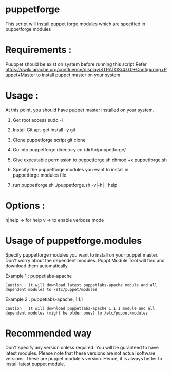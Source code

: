 puppetforge
===========

This script will install puppet forge modules which are specified in puppetforge.modules

Requirements :
=============
Puuppet should be exist on system before running this script
Refer https://cwiki.apache.org/confluence/display/STRATOS/4.0.0+Configuring+Puppet+Master to install puppet master on your system

Usage :
======
At this point, you should have puppet master installed on your system.
1. Get root access
 	sudo -i

2. Install Git
	apt-get install -y git

3. Clone puppetforge script
	git clone 

4. Go into puppetforge directory
	cd /dir/to/puppetforge/

5. Give executable permission to puppetforge.sh
 	chmod +x puppetforge.sh

6. Specify the puppetforge modules you want to install in puppetforge.modules file

7. run puppetforge.sh
	./puppetforge.sh -v|-h|--help

Options :
=========
h|help => for help
v => to enable verbose mode

Usage of puppetforge.modules
============================

Specify puppetforge modules you want to install on your puppet master.
Don't worry about the dependent modules. Puppt Module Tool will find and download them automatically.

Example 1 :
	puppetlabs-apache
	
	Caution : It will download latest puppetlabs-apache module and all dependent modules to /etc/puppet/modules
	
Example 2 :
	puppetlabs-apache, 1.1.1
	
	Caution : It will download puppetlabs-apache 1.1.1 module and all dependent modules (might be older ones) to /etc/puppet/modules
	  
Recommended way
===============

Don't specify any version unless required. You will be guranteed to have latest modules.
Please note that these versions are not actual software versions. These are puppet module's version.
Hence, it is always better to install latest puppet module.
